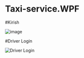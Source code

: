 # Taxi-service.WPF

#Kirish

![image](https://github.com/SamandarYigitaliyev/Taxi-service.WPF/assets/121451433/88db15f5-27de-47b0-aa8b-dd2f1d19f55d)

#Driver Login

![Driver Login](https://github.com/SamandarYigitaliyev/Taxi-service.WPF/assets/121451433/b245dbbf-85d1-4cec-a810-f2b726df476c)




